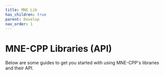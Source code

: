 ```yaml
---
title: MNE Lib
has_children: true
parent: Develop
nav_order: 1
---
```

# MNE-CPP Libraries (API)

Below are some guides to get you started with using MNE-CPP's libraries and their API. 